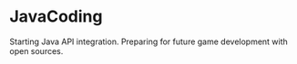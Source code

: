 # JavaCoding
 Starting Java API integration.
Preparing for future game development with open sources.
